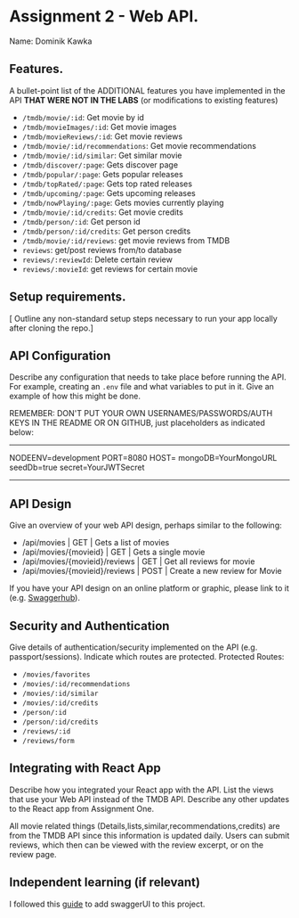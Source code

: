 # Assignment 2 - Web API.

Name: Dominik Kawka

## Features.

A bullet-point list of the ADDITIONAL features you have implemented in the API **THAT WERE NOT IN THE LABS** (or modifications to existing features)

 + `/tmdb/movie/:id`: Get movie by id
 + `/tmdb/movieImages/:id`: Get movie images
 + `/tmdb/movieReviews/:id`: Get movie reviews
 + `/tmdb/movie/:id/recommendations`: Get movie recommendations
 + `/tmdb/movie/:id/similar`: Get similar movie 
 + `/tmdb/discover/:page`: Gets discover page
 + `/tmdb/popular/:page`: Gets popular releases
 + `/tmdb/topRated/:page`: Gets top rated releases
 + `/tmdb/upcoming/:page`: Gets upcoming releases
 + `/tmdb/nowPlaying/:page`: Gets movies currently playing
 + `/tmdb/movie/:id/credits`: Get movie credits
 + `/tmdb/person/:id`: Get person id
 + `/tmdb/person/:id/credits`: Get person credits
 + `/tmdb/movie/:id/reviews`: get movie reviews from TMDB
 + `reviews`: get/post reviews from/to database
 + `reviews/:reviewId`: Delete certain review
 + `reviews/:movieId`: get reviews for certain movie

## Setup requirements.

[ Outline any non-standard setup steps necessary to run your app locally after cloning the repo.]

## API Configuration

Describe any configuration that needs to take place before running the API. For example, creating an `.env` file and what variables to put in it. Give an example of how this might be done.

REMEMBER: DON'T PUT YOUR OWN USERNAMES/PASSWORDS/AUTH KEYS IN THE README OR ON GITHUB, just placeholders as indicated below:

______________________
NODEENV=development
PORT=8080
HOST=
mongoDB=YourMongoURL
seedDb=true
secret=YourJWTSecret
______________________

## API Design
Give an overview of your web API design, perhaps similar to the following: 

- /api/movies | GET | Gets a list of movies 
- /api/movies/{movieid} | GET | Gets a single movie 
- /api/movies/{movieid}/reviews | GET | Get all reviews for movie 
- /api/movies/{movieid}/reviews | POST | Create a new review for Movie 

If you have your API design on an online platform or graphic, please link to it (e.g. [Swaggerhub](https://app.swaggerhub.com/)).

## Security and Authentication

Give details of authentication/security implemented on the API (e.g. passport/sessions). Indicate which routes are protected.
Protected Routes:
+ `/movies/favorites`
+ `/movies/:id/recommendations`   
+ `/movies/:id/similar`
+ `/movies/:id/credits`
+ `/person/:id`
+ `/person/:id/credits`
+ `/reviews/:id`
+ `/reviews/form`

## Integrating with React App

Describe how you integrated your React app with the API. List the views that use your Web API instead of the TMDB API. Describe any other updates to the React app from Assignment One.

All movie related things (Details,lists,similar,recommendations,credits) are from the TMDB API since this information is updated daily.
Users can submit reviews, which then can be viewed with the review excerpt, or on the review page.  

## Independent learning (if relevant)

I followed this [guide](https://stackoverflow.com/questions/34247484/how-to-integrate-swagger-with-my-express-application) to add swaggerUI to this project. 